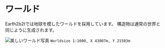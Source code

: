 # ワールド
Earth2b2tでは地球を模したワールドを採用しています。  構造物は通常の世界と同じように生成されます。

![美しいワールド写真](https://user-images.githubusercontent.com/80201746/157826071-2b5e6ce5-5755-4bc0-8afa-fbb9636b3b91.png)
```Worldsize 1:1000, X 43007m, Y 21503m```
